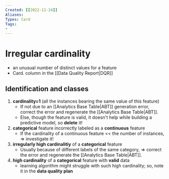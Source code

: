 ```yaml
---
Created: [[2022-11-24]]
Aliases: 
Types: Card
Tags: 
- 
---
```

# Irregular cardinality
- an unusual number of distinct values for a feature
- Card. column in the [[Data Quality Report|DQR]]

## Identification and classes
1. **cardinality=1** (all the instances bearing the same value of this feature)
	- If not due to an [[Analytics Base Table|ABT]] generation error, correct the error and regenerate the [[Analytics Base Table|ABT]]. 
	- Else, though the feature is valid, it doesn't help while building a predictive model, so **delete** it! 
2. **categorical** feature incorrectly labeled as a **continuous** feature
	- If the cardinality of a continuous feature << the number of instances, $\Rightarrow$ investigate it!
3. **irregularly high cardinalitiy** of a **categorical** feature
	- Usually because of different labels of the same category, $\Rightarrow$ correct the error and regenerate the [[Analytics Base Table|ABT]]. 
4. **high cardinality** of a **categorical** feature with **valid** data
	- learning algorithm might struggle with such high cardinality; so, note it in the **data quality plan**